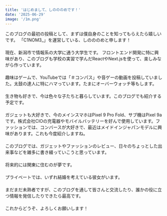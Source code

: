 ```yaml
---
title: 'はじめまして、しのののめです！'
date: '2025-06-29'
image: '/1m.png'
---
```


このブログの最初の投稿として、まずは僕自身のことを知ってもらえたら嬉しいです。
「C1NOM3_」を運営している、しのののめと申します！
　　　　　　　　　　　　　　　　　　　　　　　　　　　　　　　　　　　　　　　　　　　　　　　　　　　　　　　　　　　
現在、新潟市で情報系の大学に通う大学生です。
フロントエンド開発に特に興味があり、このブログも学校の実習で学んだReactやNext.jsを使って、楽しみながら作っています。
　　　　　　　　　　　　　　　　　　　　　　　　　　　　　　　　　　　　　　　　　　　　　　　　　　　　　　　　　　　
趣味はゲームで、YouTubeでは「＃コンパス」や音ゲーの動画を投稿していました。太鼓の達人に特にハマっています。たまにオーバーウォッチ等もします。
　　　　　　　　　　　　　　　　　　　　　　　　　　　　　　　　　　　　　　　　　　　　　　　　　　　　　　　　　　　
生き物も好きで、今は色々な子たちと暮らしています。このブログでも紹介する予定です。
　　　　　　　　　　　　　　　　　　　　　　　　　　　　　　　　　　　　　　　　　　　　　　　　　　　　　　　　　　　
ガジェットも大好きで、今のメインスマホはPixel 9 Pro Fold、サブ機はPixel 9aです。株式会社CIOの充電器やモバイルバッテリーを好んで使用しています。ファッションでは、コンバースが大好きで、最近はメイドインジャパンモデルに興味があります。これも今度紹介しますね。
　　　　　　　　　　　　　　　　　　　　　　　　　　　　　　　　　　　　　　　　　　　　　　　　　　　　　　　　　　　
このブログでは、ガジェットやファッションのレビュー、日々のちょっとした出来事などを雑多に書き綴っていこうと思っています。
　　　　　　　　　　　　　　　　　　　　　　　　　　　　　　　　　　　　　　　　　　　　　　　　　　　　　　　　　　　
将来的には関東に住むのが夢です。
　　　　　　　　　　　　　　　　　　　　　　　　　　　　　　　　　　　　　　　　　　　　　　　　　　　　　　　　　　　
プライベートでは、いずれ結婚を考えている彼女がいます。
　　　　　　　　　　　　　　　　　　　　　　　　　　　　　　　　　　　　　　　　　　　　　　　　　　　　　　　　　　　
まだまだ未熟者ですが、このブログを通して皆さんと交流したり、誰かの役に立つ情報を発信したりできたら最高です。
　　　　　　　　　　　　　　　　　　　　　　　　　　　　　　　　　　　　　　　　　　　　　　　　　　　　　　　　　　　
これからどうぞ、よろしくお願いします！